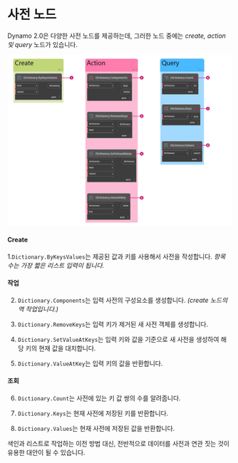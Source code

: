 # 사전 노드

Dynamo 2.0은 다양한 사전 노드를 제공하는데, 그러한 노드 중에는 _create, action 및 query_ 노드가 있습니다.

![](../images/5-5/2/dictionarynodes-nodes.jpg)

#### Create

1\.`Dictionary.ByKeysValues`는 제공된 값과 키를 사용해서 사전을 작성합니다. _항목 수는 가장 짧은 리스트 입력이 됩니다._

#### 작업

2. `Dictionary.Components`는 입력 사전의 구성요소를 생성합니다. _(create 노드의 역 작업입니다.)_

3. `Dictionary.RemoveKeys`는 입력 키가 제거된 새 사전 객체를 생성합니다.

4. `Dictionary.SetValueAtKeys`는 입력 키와 값을 기준으로 새 사전을 생성하여 해당 키의 현재 값을 대치합니다.

5. `Dictionary.ValueAtKey`는 입력 키의 값을 반환합니다.

#### 조회

6. `Dictionary.Count`는 사전에 있는 키 값 쌍의 수를 알려줍니다.

7. `Dictionary.Keys`는 현재 사전에 저장된 키를 반환합니다.

8. `Dictionary.Values`는 현재 사전에 저장된 값을 반환합니다.

색인과 리스트로 작업하는 이전 방법 대신, 전반적으로 데이터를 사전과 연관 짓는 것이 유용한 대안이 될 수 있습니다.

